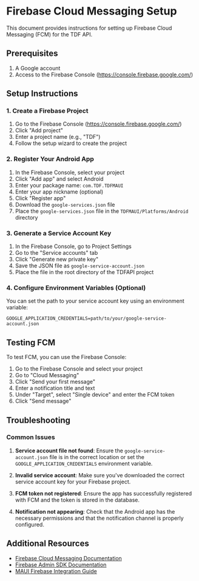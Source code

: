# Firebase Cloud Messaging Setup

This document provides instructions for setting up Firebase Cloud Messaging (FCM) for the TDF API.

## Prerequisites

1. A Google account
2. Access to the Firebase Console (https://console.firebase.google.com/)

## Setup Instructions

### 1. Create a Firebase Project

1. Go to the Firebase Console (https://console.firebase.google.com/)
2. Click "Add project"
3. Enter a project name (e.g., "TDF")
4. Follow the setup wizard to create the project

### 2. Register Your Android App

1. In the Firebase Console, select your project
2. Click "Add app" and select Android
3. Enter your package name: `com.TDF.TDFMAUI`
4. Enter your app nickname (optional)
5. Click "Register app"
6. Download the `google-services.json` file
7. Place the `google-services.json` file in the `TDFMAUI/Platforms/Android` directory

### 3. Generate a Service Account Key

1. In the Firebase Console, go to Project Settings
2. Go to the "Service accounts" tab
3. Click "Generate new private key"
4. Save the JSON file as `google-service-account.json`
5. Place the file in the root directory of the TDFAPI project

### 4. Configure Environment Variables (Optional)

You can set the path to your service account key using an environment variable:

```
GOOGLE_APPLICATION_CREDENTIALS=path/to/your/google-service-account.json
```

## Testing FCM

To test FCM, you can use the Firebase Console:

1. Go to the Firebase Console and select your project
2. Go to "Cloud Messaging"
3. Click "Send your first message"
4. Enter a notification title and text
5. Under "Target", select "Single device" and enter the FCM token
6. Click "Send message"

## Troubleshooting

### Common Issues

1. **Service account file not found**: Ensure the `google-service-account.json` file is in the correct location or set the `GOOGLE_APPLICATION_CREDENTIALS` environment variable.

2. **Invalid service account**: Make sure you've downloaded the correct service account key for your Firebase project.

3. **FCM token not registered**: Ensure the app has successfully registered with FCM and the token is stored in the database.

4. **Notification not appearing**: Check that the Android app has the necessary permissions and that the notification channel is properly configured.

## Additional Resources

- [Firebase Cloud Messaging Documentation](https://firebase.google.com/docs/cloud-messaging)
- [Firebase Admin SDK Documentation](https://firebase.google.com/docs/admin/setup)
- [MAUI Firebase Integration Guide](https://learn.microsoft.com/en-us/dotnet/maui/platform-integration/communication/push-notifications)
